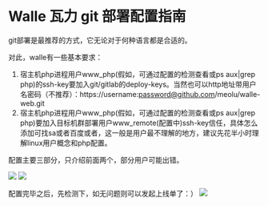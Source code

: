 Walle 瓦力 git 部署配置指南
==========================

git部署是最推荐的方式，它无论对于何种语言都是合适的。

对此，walle有一些基本要求：

1. 宿主机php进程用户www_php(假如，可通过配置的检测查看或ps aux|grep php)的ssh-key要加入git/gitlab的deploy-keys。当然也可以http地址带用户名密码（不推荐）：https://username:password@github.com/meolu/walle-web.git
2. 宿主机php进程用户www_php(假如，可通过配置的检测查看或ps aux|grep php)要加入目标机群部署用户www_remote(配置中)ssh-key信任，具体怎么添加可找sa或者百度或者[](https://github.com/meolu/walle-web/blob/master/docs/qa.md#如何添加用户ssh-key到目标机群部署用户ssh-key信任)，这一般是用户最不理解的地方，建议先花半小时理解linux用户概念和php配置。

配置主要三部分，只介绍前面两个，部分用户可能出错。

![](https://github.com/meolu/walle-web/blob/master/screenshots/base-git.jpg)
![](https://github.com/meolu/walle-web/blob/master/screenshots/task.jpg)

配置完毕之后，先检测下，如无问题则可以发起上线单了：）
![](https://github.com/meolu/walle-web/blob/master/screenshots/detection.jpg)


